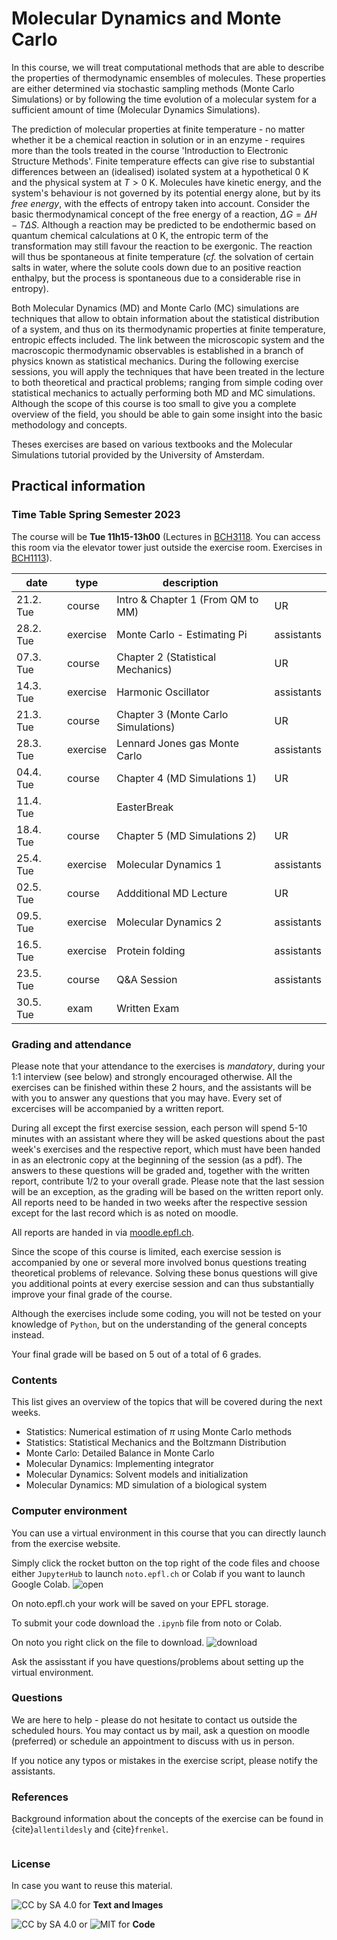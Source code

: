 Molecular Dynamics and Monte Carlo
============================

In this course, we will treat computational methods that are able to describe
the properties of thermodynamic ensembles of molecules. These properties
are either determined via stochastic sampling methods (Monte Carlo
Simulations) or by following the time evolution of a molecular system for a
sufficient amount of time (Molecular Dynamics Simulations). 


The prediction of molecular properties at finite temperature - no matter
whether it be a chemical reaction in solution or in an enzyme - requires
more than the tools treated in the course 'Introduction to Electronic
Structure Methods'. Finite temperature effects can give rise to
substantial differences between an (idealised) isolated system at a
hypothetical 0 K and the physical system at $T > 0$ K. Molecules have
kinetic energy, and the system's behaviour is not governed by its
potential energy alone, but by its *free energy*, with the effects of
entropy taken into account. Consider the basic thermodynamical concept
of the free energy of a reaction, $\Delta G = \Delta H - T\Delta S$.
Although a reaction may be predicted to be endothermic based on quantum
chemical calculations at 0 K, the entropic term of the transformation
may still favour the reaction to be exergonic. The reaction will thus be
spontaneous at finite temperature (*cf.* the solvation of certain salts
in water, where the solute cools down due to an positive reaction
enthalpy, but the process is spontaneous due to a considerable rise in
entropy).

Both Molecular Dynamics (MD) and Monte Carlo (MC) simulations are
techniques that allow to obtain information about the statistical
distribution of a system, and thus on its thermodynamic properties at
finite temperature, entropic effects included. The link between the
microscopic system and the macroscopic thermodynamic observables is
established in a branch of physics known as statistical mechanics.
During the following exercise sessions, you will apply the techniques
that have been treated in the lecture to both theoretical and practical
problems; ranging from simple coding over statistical mechanics to
actually performing both MD and MC simulations. Although the scope of
this course is too small to give you a complete overview of the field,
you should be able to gain some insight into the basic methodology and
concepts.

Theses exercises are based on various textbooks and the Molecular
Simulations tutorial provided by the University of Amsterdam.





## Practical information

### Time Table Spring Semester 2023
The course will be **Tue 11h15-13h00** (Lectures in [BCH3118](https://plan.epfl.ch/?room==BCH%203118). You can access this room via the elevator tower just outside the exercise room. Exercises in [BCH1113](https://plan.epfl.ch/?room==BCH%201113)). 


| date            | type     | description                                               |            |
|-----------------|----------|-----------------------------------------------------------|------------|
| 21.2. Tue       |  course  | Intro & Chapter 1 (From QM to MM)                         |     UR     |
| 28.2. Tue       | exercise | Monte Carlo - Estimating Pi                               | assistants |
| 07.3. Tue       |  course  | Chapter 2 (Statistical Mechanics)                         |     UR     |
| 14.3. Tue       | exercise | Harmonic Oscillator                                       | assistants |
| 21.3. Tue       |  course  | Chapter 3 (Monte Carlo Simulations)                       |     UR     |
| 28.3. Tue       | exercise | Lennard Jones gas Monte Carlo                             | assistants |
| 04.4. Tue       |  course  | Chapter 4 (MD Simulations 1)                              |     UR     |
| 11.4. Tue       |          | EasterBreak                                               |            |
| 18.4. Tue       |  course  | Chapter 5 (MD Simulations 2)                              |     UR     |
| 25.4. Tue       | exercise | Molecular Dynamics 1                                      | assistants |
| 02.5. Tue       |  course  | Addditional MD Lecture                                    |     UR     |
| 09.5. Tue       | exercise | Molecular Dynamics 2                                      | assistants |
| 16.5. Tue       | exercise | Protein folding                                           | assistants |
| 23.5. Tue       |  course  | Q&A Session                                               | assistants |
| 30.5. Tue       |   exam   | Written Exam                                              |            |

### Grading and attendance 

Please note that your attendance to the exercises is *mandatory*, during
your 1:1 interview (see below) and strongly encouraged otherwise. All the exercises can be finished
within these 2 hours, and the assistants will be with you to answer any
questions that you may have. Every set of excercises will be accompanied
by a written report.

During all except the first exercise session, each person will spend
5-10 minutes with an assistant where they will be asked questions about
the past week's exercises and the respective report, which must have
been handed in as an electronic copy at the beginning of the session (as a pdf). The
answers to these questions will be graded and, together with the written
report, contribute 1/2 to your overall grade. Please note that the last
session will be an exception, as the grading will be based on the
written report only. All reports need to be handed in two weeks after
the respective session except for the last record which is as noted on moodle. 

All reports are handed in via [moodle.epfl.ch](https://moodle.epfl.ch).

Since the scope of this course is limited, each exercise session is
accompanied by one or several more involved bonus questions treating
theoretical problems of relevance. Solving these bonus questions will
give you additional points at every exercise session and can thus
substantially improve your final grade of the course. 

Although the exercises include some coding, you will not be tested on your
knowledge of `Python`, but on the understanding of the general concepts
instead.

Your final grade will be based on 5 out of a total of 6 grades.

### Contents 

This list gives an overview of the topics that will be covered during
the next weeks.

-   Statistics: Numerical estimation of $\pi$ using Monte Carlo methods
-   Statistics: Statistical Mechanics and the Boltzmann Distribution
-   Monte Carlo: Detailed Balance in Monte Carlo
-   Molecular Dynamics: Implementing integrator
-   Molecular Dynamics: Solvent models and initialization
-   Molecular Dynamics: MD simulation of a biological system


### Computer environment


You can use a virtual environment in this course that you can directly launch from the exercise website. 

Simply click the rocket button on the top right of the code files and choose either `JupyterHub` to launch `noto.epfl.ch` or Colab if you want to launch Google Colab. 
![open](./images/openinteractive.png)

On noto.epfl.ch your work will be saved on your EPFL storage. 

To submit your code download the `.ipynb` file from noto or Colab. 

On noto you right click on the file to download.
![download](./images/downloadipynb.png)


Ask the assisstant if you have questions/problems about setting up the virtual environment. 

### Questions


We are here to help - please do not hesitate to contact us outside the
scheduled hours. You may contact us by mail, ask a question on moodle (preferred) or schedule an appointment to discuss with us in person.

If you notice any typos or mistakes in the exercise script, please
notify the assistants.

### References

Background information about the concepts of the exercise can be found in {cite}`allentildesly` and {cite}`frenkel`.


```{bibliography}
```

### License

In case you want to reuse this material.

 <img src="https://img.shields.io/badge/License-CC%20BY--SA%204.0-lightgrey.svg" alt="CC by SA 4.0"> for **Text and Images**
 
 <img src="https://img.shields.io/badge/License-MIT-yellow.svg" alt="CC by SA 4.0"> or <img src="https://img.shields.io/badge/License-CC%20BY--SA%204.0-lightgrey.svg" alt="MIT"> for  **Code**


